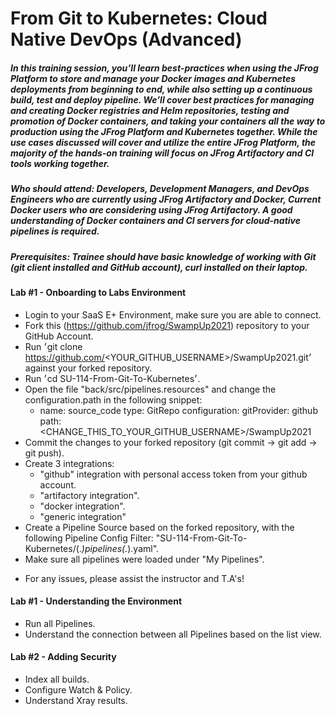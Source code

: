 # From Git to Kubernetes: Cloud Native DevOps (Advanced)

##### In this training session, you’ll learn best-practices when using the JFrog Platform to store and manage your Docker images and Kubernetes deployments from beginning to end, while also setting up a continuous build, test and deploy pipeline. We’ll cover best practices for managing and creating Docker registries and Helm repositories, testing and promotion of Docker containers, and taking your containers all the way to production using the JFrog Platform and Kubernetes together. While the use cases discussed will cover and utilize the entire JFrog Platform, the majority of the hands-on training will focus on JFrog Artifactory and CI tools working together.
##### <b>Who should attend:</b> Developers, Development Managers, and DevOps Engineers who are currently using JFrog Artifactory and Docker, Current Docker users who are considering using JFrog Artifactory. A good understanding of Docker containers and CI servers for cloud-native pipelines is required. 

##### Prerequisites: Trainee should have basic knowledge of working with Git (git client installed and GitHub account), curl installed on their laptop.

#### Lab #1 - Onboarding to Labs Environment

- Login to your SaaS E+ Environment, make sure you are able to connect.
- Fork this (https://github.com/jfrog/SwampUp2021) repository to your GitHub Account.
- Run ׳git clone https://github.com/<YOUR_GITHUB_USERNAME>/SwampUp2021.git׳ against your forked repository.
- Run ׳cd SU-114-From-Git-To-Kubernetes׳.
- Open the file "back/src/pipelines.resources" and change the configuration.path in the following snippet:
  - name: source_code
    type: GitRepo
    configuration:
      gitProvider: github
      path: <CHANGE_THIS_TO_YOUR_GITHUB_USERNAME>/SwampUp2021
- Commit the changes to your forked repository (git commit -> git add -> git push).
- Create 3 integrations:
    - "github" integration with personal access token from your github account.
    - "artifactory integration".
    - "docker integration".
    - "generic integration"
- Create a Pipeline Source based on the forked repository, with the following Pipeline Config Filter: "SU-114-From-Git-To-Kubernetes/(.*)pipelines(.*).yaml".
- Make sure all pipelines were loaded under "My Pipelines".

* For any issues, please assist the instructor and T.A's!

#### Lab #1 - Understanding the Environment

- Run all Pipelines.
- Understand the connection between all Pipelines based on the list view.

#### Lab #2 - Adding Security

- Index all builds.
- Configure Watch & Policy.
- Understand Xray results.
